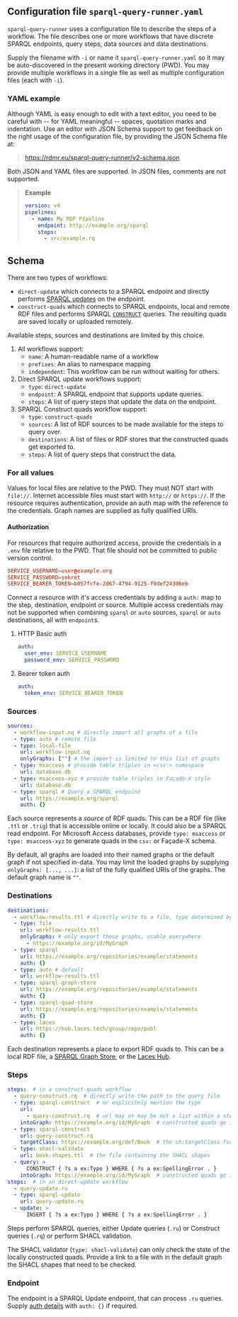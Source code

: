 ## Configuration file `sparql-query-runner.yaml`

`sparql-query-runner` uses a configuration file to describe the steps of a workflow.
The file describes one or more workflows that have discrete SPARQL endpoints, query steps, data sources and data destinations.

Supply the filename with `-i` or name it `sparql-query-runner.yaml` so it may be auto-discovered in the present working directory (PWD).
You may provide multiple workflows in a single file as well as multiple configuration files (each with `-i`).

### YAML example

Although YAML is easy enough to edit with a text editor, you need to be careful with -- for YAML meaningful -- spaces, quotation marks and indentation.
Use an editor with JSON Schema support to get feedback on the right usage of the configuration file, by providing the JSON Schema file at:

> https://rdmr.eu/sparql-query-runner/v2-schema.json

Both JSON and YAML files are supported. In JSON files, comments are not supported.

> **Example**
>
> ```yaml
> version: v4
> pipelines:
>   - name: My RDF Pipeline
>     endpoint: http://example.org/sparql
>     steps:
>       - src/example.rq
> ```

## Schema

There are two types of workflows:

- `direct-update` which connects to a SPARQL endpoint and directly performs [SPARQL updates][sparql-update] on the endpoint.
- `construct-quads` which connects to SPARQL endpoints, local and remote RDF files and performs SPARQL [`CONSTRUCT`][sparql-construct] queries. The resulting quads are saved locally or uploaded remotely.

Available steps, sources and destinations are limited by this choice.

1. All workflows support:
   - `name`: A human-readable name of a workflow
   - `prefixes`: An alias to namespace mapping
   - `independent`: This workflow can be run without waiting for others.
1. Direct SPARQL update workflows support:
   - `type`: `direct-update`
   - `endpoint`: A SPARQL endpoint that supports update queries.
   - `steps`: A list of query steps that update the data on the endpoint.
1. SPARQL Construct quads workflow support:
   - `type`: `construct-quads`
   - `sources`: A list of RDF sources to be made available for the steps to query over.
   - `destinations`: A list of files or RDF stores that the constructed quads get exported to.
   - `steps`: A list of query steps that construct the data.

### For all values

Values for local files are relative to the PWD.
They must NOT start with `file://`.
Internet accessible files must start with `http://` or `https://`.
If the resource requires authentication, provide an auth map with the reference to the credentials.
Graph names are supplied as fully qualified URIs.

#### Authorization

For resources that require authorized access, provide the credentials in a `.env` file relative to the PWD.
That file should not be committed to public version control.

```conf
SERVICE_USERNAME=user@example.org
SERVICE_PASSWORD=sekret
SERVICE_BEARER_TOKEN=b057fcfe-2d67-4794-9125-f9def24306eb
```

Connect a resource with it's access credentials by adding a `auth:` map to the step, destination, endpoint or source.
Multiple access credentials may not be supported when combining `sparql` or `auto` sources, `sparql` or `auto` destinations, all with `endpoint`s.

1. HTTP Basic auth
   ```yaml
   auth:
     user_env: SERVICE_USERNAME
     password_env: SERVICE_PASSWORD
   ```
2. Bearer token auth
   ```yaml
   auth:
     token_env: SERVICE_BEARER_TOKEN
   ```

### Sources

```yaml
sources:
  - workflow-input.nq # directly import all graphs of a file
  - type: auto # remote file
  - type: local-file
    url: workflow-input.nq
    onlyGraphs: [""] # the import is limited to this list of graphs
  - type: msaccess # provide table triples in <csv:> namespace
    url: database.db
  - type: msaccess-xyz # provide table triples in Façade-X style
    url: database.db
  - type: sparql # Query a SPARQL endpoint
    url: https://example.org/sparql
    auth: {}
```

Each source represents a _source_ of RDF quads.
This can be a RDF file (like `.ttl` or `.trig`) that is accessible online or locally.
It could also be a SPARQL read endpoint.
For Microsoft Access databases, provide `type: msaccess` or `type: msaccess-xyz` to generate quads in the `csv:` or Façade-X schema.

By default, all graphs are loaded into their named graphs or the default graph if not specified in-data.
You may limit the loaded graphs by supplying `onlyGraphs: [..., ...]`: a list of the fully qualified URIs of the graphs. The default graph name is `""`.

### Destinations

```yaml
destinations:
  - workflow-results.ttl # directly write to a file, type determined by file extension
  - type: file
    url: workflow-results.ttl
    onlyGraphs: # only export these graphs, usable everywhere
      - https://example.org/id/MyGraph
  - type: sparql
    url: https://example.org/repositories/example/statements
    auth: {}
  - type: auto # default
    url: workflow-results.ttl
  - type: sparql-graph-store
    url: https://example.org/repositories/example/statements
    auth: {}
  - type: sparql-quad-store
    url: https://example.org/repositories/example/statements
    auth: {}
  - type: laces
    url: https://hub.laces.tech/group/repo/publ
    auth: {}
```

Each destination represents a place to export RDF quads to.
This can be
a local RDF file,
a [SPARQL Graph Store][sparql-http-update],
or the [Laces Hub][laces].

### Steps

```yaml
steps:  # in a construct-quads workflow
  - query-construct.rq  # directly write the path to the query file
  - type: sparql-construct  # or explicitely mention the type
    url:
      - query-construct.rq  # url may or may be not a list within a step
    intoGraph: https://example.org/id/MyGraph  # constructed quads go into the specified graph
  - type: sparql-construct
    url: query-construct.rq
    targetClass: https://example.org/def/Book  # the sh:targetClass for a constructed sh:SPARQLRule
  - type: shacl-validate
    url: book-shapes.ttl  # the file containing the SHACL shapes
  - query: >
      CONSTRUCT { ?s a ex:Typo } WHERE { ?s a ex:SpellingError . }
    intoGraph: https://example.org/id/MyGraph  # constructed quads go into the specified graph
steps:  # in an direct-update workflow
  - query-update.ru
  - type: sparql-update
    url: query-update.ru
  - update: >
      INSERT { ?s a ex:Typo } WHERE { ?s a ex:SpellingError . }
```

Steps perform SPARQL queries, either Update queries (`.ru`) or Construct queries (`.rq`) or perform SHACL validation.

The SHACL validator (`type: shacl-validate`) can only check the state of the locally constructed quads. Provide a link to a file with in the default graph the SHACL shapes that need to be checked.

### Endpoint

The endpoint is a SPARQL Update endpoint, that can process `.ru` queries.
Supply [auth details](#authorization) with `auth: {}` if required.

[sparql-update]: http://www.w3.org/TR/2013/REC-sparql11-update-20130321
[sparql-http-update]: https://www.w3.org/TR/2013/REC-sparql11-http-rdf-update-20130321
[sparql-construct]: https://www.w3.org/TR/2013/REC-sparql11-query-20130321/#construct
[laces]: https://hub.laces.tech
[comunica]: https://comunica.dev/
